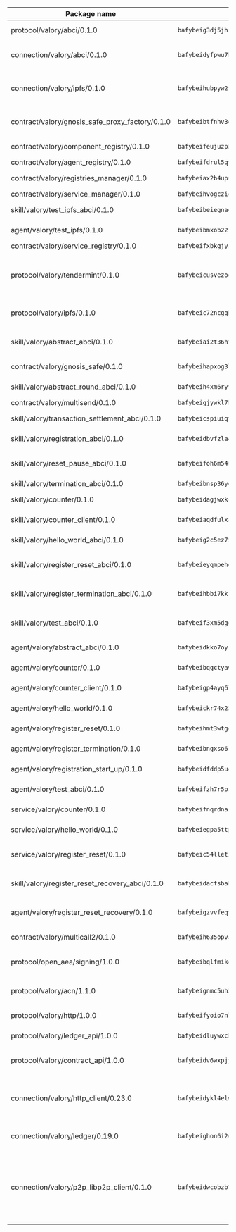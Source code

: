 | Package name                                                  | Package hash                                                  | Description                                                                                                                |
| ------------------------------------------------------------- | ------------------------------------------------------------- | -------------------------------------------------------------------------------------------------------------------------- |
| protocol/valory/abci/0.1.0                                    | `bafybeig3dj5jhsowlvg3t73kgobf6xn4nka7rkttakdb2gwsg5bp7rt7q4` | A protocol for ABCI requests and responses.                                                                                |
| connection/valory/abci/0.1.0                                  | `bafybeidyfpwu7hpanfj74zn6nkzmzoz2qharxfsnxzjr7bfldho2xzualu` | connection to wrap communication with an ABCI server.                                                                      |
| connection/valory/ipfs/0.1.0                                  | `bafybeihubpyw2t3bwncz3l7jt4gf5xvfydwmob463vvgf3ikkhlwxakm3m` | A connection responsible for uploading and downloading files from IPFS.                                                    |
| contract/valory/gnosis_safe_proxy_factory/0.1.0               | `bafybeibtfnhv3gg4olg4c4jf3pginuiq2sxostdiz7i2dwlfkszkvqmyhy` | Gnosis Safe proxy factory (GnosisSafeProxyFactory) contract                                                                |
| contract/valory/component_registry/0.1.0                      | `bafybeifeujuzp56zzdhyvxitnaakqetcqhbqr2x6jxnhj7ahzm7pb2y7uy` | Component registry contract                                                                                                |
| contract/valory/agent_registry/0.1.0                          | `bafybeifdrul5qvk5hj4ggy63ff3smt6wc4c67srnqxxfpbz3jsgbpuavgy` | Agent registry contract                                                                                                    |
| contract/valory/registries_manager/0.1.0                      | `bafybeiax2b4upu7uiea4otvc5jv3rnmnnb6g2bmb2jkrhqtuyjyylskt6i` | Registries Manager contract                                                                                                |
| contract/valory/service_manager/0.1.0                         | `bafybeihvogcziooqau7n22tejzan2baghjaodkb2u74i3aao7ffomk4aem` | Service Manager contract                                                                                                   |
| skill/valory/test_ipfs_abci/0.1.0                             | `bafybeibeiegnadeegoivnwnrk44eyivuzmi6oqezobdv4voxrrvrbqfrui` | IPFS e2e testing application.                                                                                              |
| agent/valory/test_ipfs/0.1.0                                  | `bafybeibmxob22ra7owkjvc2hozlp4bmg7ak6qviuzfk6gjkiv7hhsd3ewa` | Agent for testing the ABCI connection.                                                                                     |
| contract/valory/service_registry/0.1.0                        | `bafybeifxbkgjyznz4mk3gltlxqpomrkgbmpjx6cstxfnryjvtyjuqu66ua` | Service Registry contract                                                                                                  |
| protocol/valory/tendermint/0.1.0                              | `bafybeicusvezoqlmyt6iqomcbwaz3xkhk2qf3d56q5zprmj3xdxfy64k54` | A protocol for communication between two AEAs to share tendermint configuration details.                                   |
| protocol/valory/ipfs/0.1.0                                    | `bafybeic72ncgqbzoz2guj4p4yjqulid7mv6yroeh65hxznloamoveeg7hq` | A protocol specification for IPFS requests and responses.                                                                  |
| skill/valory/abstract_abci/0.1.0                              | `bafybeiai2t36ht3blisjneahv5almyfieqokl4auj2n43rj4k5chun2i44` | The abci skill provides a template of an ABCI application.                                                                 |
| contract/valory/gnosis_safe/0.1.0                             | `bafybeihapxog3l3om23nyfasrzq4xfxi3chsvqlc6rws5ivvol35rwdt7m` | Gnosis Safe (GnosisSafeL2) contract                                                                                        |
| skill/valory/abstract_round_abci/0.1.0                        | `bafybeih4xm6ryvlz5v6hsf44jpbfi5dizkqn32vjo3qzncyvt2xys46264` | abstract round-based ABCI application                                                                                      |
| contract/valory/multisend/0.1.0                               | `bafybeigjywkl7hydjsrkogob3xebj2ifhqwmfhhxoeyrndzhhxi5u6amey` | MultiSend contract                                                                                                         |
| skill/valory/transaction_settlement_abci/0.1.0                | `bafybeicspiuiqvw3vvdtm35jkkfhmj47xozqymyplhsmresxwgwsrwohcy` | ABCI application for transaction settlement.                                                                               |
| skill/valory/registration_abci/0.1.0                          | `bafybeidbvfzla4dd7wroymak4mvyztioqy7hergk5fpiisuomzcihswvle` | ABCI application for common apps.                                                                                          |
| skill/valory/reset_pause_abci/0.1.0                           | `bafybeifoh6m54urni7d7njjtzfhwjfcmerbsytvz7yzytzlax4unbktkny` | ABCI application for resetting and pausing app executions.                                                                 |
| skill/valory/termination_abci/0.1.0                           | `bafybeibnsp36ydupfxbdmoyxvxuwewpyeoldv6veyquwyaumoszh6xxh74` | Termination skill.                                                                                                         |
| skill/valory/counter/0.1.0                                    | `bafybeidagjwxkcpeltlzk3azq4b4idaibyxxv4iouis7pupmdfosinhc44` | The ABCI Counter application example.                                                                                      |
| skill/valory/counter_client/0.1.0                             | `bafybeiaqdfulxamdshw7fykfkqvkpvjb5bnmhv7ffrjiwdi4ktiulklx6q` | A client for the ABCI counter application.                                                                                 |
| skill/valory/hello_world_abci/0.1.0                           | `bafybeig2c5ez7xxpe22n2h3cjs4rgtjob3ijx5r6fvl7e44viswpwa4tyi` | Hello World ABCI application.                                                                                              |
| skill/valory/register_reset_abci/0.1.0                        | `bafybeieyqmpehdiubtnagfdjlgk36tbcohnhqatapqzsstwcgbmweauamq` | ABCI application for dummy skill that registers and resets                                                                 |
| skill/valory/register_termination_abci/0.1.0                  | `bafybeihbbi7kksjknmru3roabaywj6a7ylhu6ljbdybfxcxvhlpkut3h5m` | ABCI application for dummy skill that registers and resets                                                                 |
| skill/valory/test_abci/0.1.0                                  | `bafybeif3xm5dgqtahzkml3lnvss5fx6aax3lhxiyrb22gaqe2wzsikfjby` | ABCI application for testing the ABCI connection.                                                                          |
| agent/valory/abstract_abci/0.1.0                              | `bafybeidkko7oyzlqsodf24k2qfnugdzoygn6wzaq3eigaazarevjy4yxb4` | The abstract ABCI AEA - for testing purposes only.                                                                         |
| agent/valory/counter/0.1.0                                    | `bafybeibqgctyaw5f5wmozijtnotyx65fjiidtcd6mz2ggwdkjvtucfv3tu` | The ABCI Counter example as an AEA                                                                                         |
| agent/valory/counter_client/0.1.0                             | `bafybeigp4ayq6lsjdeu4pltrksqwcd5lnoqpuhtwznzc5w5y75337ptfo4` | The ABCI Counter example as an AEA                                                                                         |
| agent/valory/hello_world/0.1.0                                | `bafybeickr74x237ons5fz4pgcpazv6jtagp3xdtrbe3zwguvci4cly6ity` | Hello World ABCI example.                                                                                                  |
| agent/valory/register_reset/0.1.0                             | `bafybeihmt3wtgqkmstflulrqiclkhd457ijprljnfa264vomhi4yvwnt2e` | Register reset to replicate Tendermint issue.                                                                              |
| agent/valory/register_termination/0.1.0                       | `bafybeibngxso6ciavmiepz5bd5wdycs3g4lzmnfpnzo7woyxbyikmdnchq` | Register terminate to test the termination feature.                                                                        |
| agent/valory/registration_start_up/0.1.0                      | `bafybeidfddp5uoq3sae5iivl2riobuo5zyrsa3xbfqcp76igpcbbaywnui` | Registration start-up ABCI example.                                                                                        |
| agent/valory/test_abci/0.1.0                                  | `bafybeifzh7r5psencc254jn6qnmb7awvotuz7wq2cp7fnb76ghlilqiv2q` | Agent for testing the ABCI connection.                                                                                     |
| service/valory/counter/0.1.0                                  | `bafybeifnqrdnazqdsbkyddg7fyuibukbedh7fqofj2ov5wpdno62pzcn3u` | A set of agents incrementing a counter                                                                                     |
| service/valory/hello_world/0.1.0                              | `bafybeiegpa5ttpwwxve7f2paebbl4ywonyaoddz3aybvt3qrxoygurx5nu` | A simple demonstration of a simple ABCI application                                                                        |
| service/valory/register_reset/0.1.0                           | `bafybeic54lletijcspkt6krwgwr2gf5ehdhfup6ijdzo7vh4z36k5mn2ku` | Test and debug tendermint reset mechanism.                                                                                 |
| skill/valory/register_reset_recovery_abci/0.1.0               | `bafybeidacfsbahqyr57yrxelokj4sojpt6hrgcbmjiv4h3efev2sdupdqm` | ABCI application for dummy skill that registers and resets                                                                 |
| agent/valory/register_reset_recovery/0.1.0                    | `bafybeigzvvfeqvh36wjjetq2mw5wxib4yojhh4yizp3depokvzum26lpii` | Agent to showcase hard reset as a recovery mechanism.                                                                      |
| contract/valory/multicall2/0.1.0                              | `bafybeih635opvafoeojdbt5hwfdyrwzrlwbs44nvck7zs2mfc2oj7ehiie` | The MakerDAO multicall2 contract.                                                                                          |
| protocol/open_aea/signing/1.0.0                               | `bafybeibqlfmikg5hk4phzak6gqzhpkt6akckx7xppbp53mvwt6r73h7tk4` | A protocol for communication between skills and decision maker.                                                            |
| protocol/valory/acn/1.1.0                                     | `bafybeignmc5uh3vgpuckljcj2tgg7hdqyytkm6m5b6v6mxtazdcvubibva` | The protocol used for envelope delivery on the ACN.                                                                        |
| protocol/valory/http/1.0.0                                    | `bafybeifyoio7nlh5zzyn5yz7krkou56l22to3cwg7gw5v5o3vxwklibhty` | A protocol for HTTP requests and responses.                                                                                |
| protocol/valory/ledger_api/1.0.0                              | `bafybeidluywxchkacc7cz65nktqjg3y2vzzp43sw5hdhnvvonozogrmfie` | A protocol for ledger APIs requests and responses.                                                                         |
| protocol/valory/contract_api/1.0.0                            | `bafybeidv6wxpjyb2sdyibnmmum45et4zcla6tl63bnol6ztyoqvpl4spmy` | A protocol for contract APIs requests and responses.                                                                       |
| connection/valory/http_client/0.23.0                          | `bafybeidykl4elwbcjkqn32wt5h4h7tlpeqovrcq3c5bcplt6nhpznhgczi` | The HTTP_client connection that wraps a web-based client connecting to a RESTful API specification.                        |
| connection/valory/ledger/0.19.0                               | `bafybeighon6i2qfl2xrg7t3lbdzlkyo4v2a7ayvwso7m5w7pf2hvjfs2ma` | A connection to interact with any ledger API and contract API.                                                             |
| connection/valory/p2p_libp2p_client/0.1.0                     | `bafybeidwcobzb7ut3efegoedad7jfckvt2n6prcmd4g7xnkm6hp6aafrva` | The libp2p client connection implements a tcp connection to a running libp2p node as a traffic delegate to send/receive envelopes to/from agents in the DHT. |
